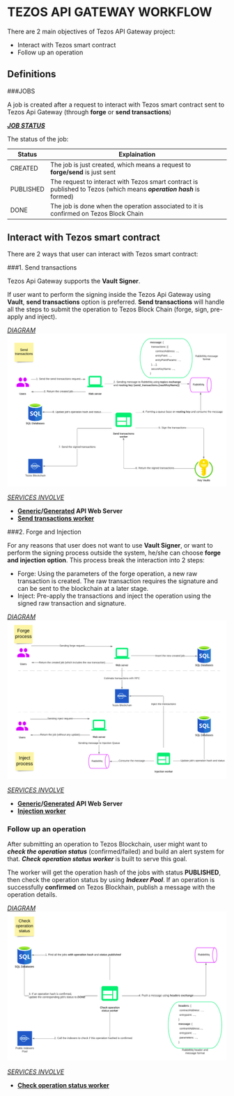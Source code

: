 # TEZOS API GATEWAY WORKFLOW

There are 2 main objectives of Tezos API Gateway project:

- Interact with Tezos smart contract
- Follow up an operation

## Definitions

###JOBS

A job is created after a request to interact with Tezos smart contract sent to Tezos Api Gateway (through **forge** or **send transactions**)

<u>**_JOB STATUS_**</u>

The status of the job:

| Status    | Explaination                                                                                                         |
| --------- | -------------------------------------------------------------------------------------------------------------------- |
| CREATED   | The job is just created, which means a request to **forge/send** is just sent                                        |
| PUBLISHED | The request to interact with Tezos smart contract is published to Tezos (which means **_operation hash_** is formed) |
| DONE      | The job is done when the operation associated to it is confirmed on Tezos Block Chain                                |

## Interact with Tezos smart contract

There are 2 ways that user can interact with Tezos smart contract:

###1. Send transactions

Tezos Api Gateway supports the **Vault Signer**.

If user want to perform the signing inside the Tezos Api Gateway using **Vault**, **send transactions** option is preferred.
**Send transactions** will handle all the steps to submit the operation to Tezos Block Chain (forge, sign, pre-apply and inject).

<u>_DIAGRAM_</u>
![send_transactions.png](send_transactions.png)

<u>_SERVICES INVOLVE_</u>

- **[Generic][1]/[Generated][2] API Web Server**
- **[Send transactions worker][4]**

###2. Forge and Injection

For any reasons that user does not want to use **Vault Signer**, or want to perform the signing process outside the system,
he/she can choose **forge and injection option**. This process break the interaction into 2 steps:

- Forge: Using the parameters of the forge operation, a new raw transaction is created. The raw transaction requires the signature and can be sent to the blockchain at a later stage.
- Inject: Pre-apply the transactions and inject the operation using the signed raw transaction and signature.

<u>_DIAGRAM_</u>
![forge_and_injection.png](forge_and_injection.png)

<u>_SERVICES INVOLVE_</u>

- **[Generic][1]/[Generated][2] API Web Server**
- **[Injection worker][4]**

### Follow up an operation

After submitting an operation to Tezos Blockchain, user might want to **_check the operation status_** (confirmed/failed) and build an alert system for that.
**_Check operation status worker_** is built to serve this goal.

The worker will get the operation hash of the jobs with status **PUBLISHED**, then check the operation status by using **_Indexer Pool_**.
If an operation is successfully **confirmed** on Tezos Blockhain, publish a message with the operation details.

<u>_DIAGRAM_</u>
![check_operation_status.png](check_operation_status.png)

<u>_SERVICES INVOLVE_</u>

- **[Check operation status worker][5]**

[1]: src/processes/web/README.md
[2]: src/processes/generated-api-web/README.md
[3]: src/processes/workers/injection/README.md
[4]: src/processes/workers/send-transactions/README.md
[5]: src/processes/workers/check-operation-status/README.md
